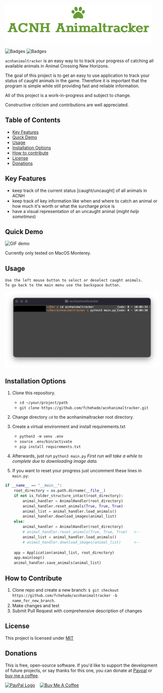 ![acnhanimaltracker logo](img/logo.png)

![Badges](https://img.shields.io/github/repo-size/fchehade/acnhanimaltracker?label=Repo%20Size) ![Badges](https://img.shields.io/github/license/fchehade/acnhanimaltracker)

`acnhanimaltracker` is an easy way to to track your progress of catching all available animals in  Animal Crossing New Horizons.

The goal of this project is to get an easy to use application to track your status of caught animals in the game. Therefore it is important that the program is simple while still providing fast and reliable information.

All of this project is a work-in-progress and subject to change.

Constructive criticism and contributions are well appreciated.

**Table of Contents**
---
+ [Key Features](#key-features)
+ [Quick Demo](#quick-demo)
+ [Usage](#usage)
+ [Installation Options](#installation-options)
+ [How to contribute](#how-to-contribute)
+ [License](#license)
+ [Donations](#donations)

**Key Features**
---
+ keep track of the current status [caught/uncaught] of all animals in ACNH
+ keep track of key information like when and where to catch an animal or how much it's worth or what the surcharge price is
+ have a visual representation of an uncaught animal (<i>might help sometimes</i>)

**Quick Demo**
---
![GIF demo](img/demo.gif)

Currently only tested on MacOS Monterey.

**Usage**
---

```
Use the left mouse button to select or deselect caught animals.
To go back to the main menu use the backspace button.
```

![Run](img/example.png)

**Installation Options**
---

1. Clone this repository.
    + `cd ~/your/project/path`
    + `git clone https://github.com/fchehade/acnhanimaltracker.git`

2. Change directory `cd` to the acnhanimaltracker root directory.
3. Create a virtual environment and install requirements.txt
    + `python3 -m venv .env`
    + `source .env/bin/activate`
    + `pip install requirements.txt`
4. Afterwards, just run `python3 main.py` <i>First run will take a while to complete due to downloading image data.</i>
5. If you want to reset your progress just uncomment these lines in `main.py`:
```python
if __name__ == "__main__":
    root_directory = os.path.dirname(__file__)
    if not is_folder_structure_intact(root_directory):
        animal_handler = AnimalHandler(root_directory)
        animal_handler.reset_animals(True, True, True)
        animal_list = animal_handler.load_animals()
        animal_handler.download_images(animal_list)
    else:
        animal_handler = AnimalHandler(root_directory)
        # animal_handler.reset_animals(True, True, True)   <--
        animal_list = animal_handler.load_animals()
        # animal_handler.download_images(animal_list)      <--
    
    app = Application(animal_list, root_directory)
    app.mainloop()
    animal_handler.save_animals(animal_list)
```

**How to Contribute**
---

1. Clone repo and create a new branch: `$ git checkout https://github.com/fchehade/acnhanimaltracker -b name_for_new_branch`.
2. Make changes and test
3. Submit Pull Request with comprehensive description of changes

**License**
---
This project is licensed under [MIT](LICENSE)

**Donations**
---

This is free, open-source software. If you'd like to support the development of future projects, or say thanks for this one, you can donate at [Paypal](https://www.paypal.me/decalift) or [buy me a coffee](https://www.buymeacoffee.com/decalift).

<a href="https://www.paypal.me/decalift"><img src="https://www.paypalobjects.com/webstatic/de_DE/i/de-pp-logo-200px.png" alt="PayPal Logo"></a>&nbsp; &nbsp; <a href="https://www.buymeacoffee.com/decalift" target="_blank"><img src="https://www.buymeacoffee.com/assets/img/guidelines/download-assets-sm-2.svg" alt="Buy Me A Coffee"/></a>